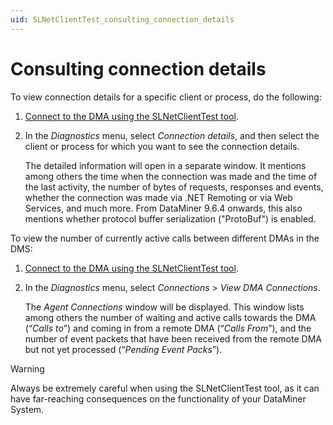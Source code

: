 ```yaml
---
uid: SLNetClientTest_consulting_connection_details
---
```


# Consulting connection details

To view connection details for a specific client or process, do the following:

1. [Connect to the DMA using the SLNetClientTest tool](xref:Connecting_to_a_DMA_with_the_SLNetClientTest_tool).

1. In the *Diagnostics* menu, select *Connection details*, and then select the client or process for which you want to see the connection details.

   The detailed information will open in a separate window. It mentions among others the time when the connection was made and the time of the last activity, the number of bytes of requests, responses and events, whether the connection was made via .NET Remoting or via Web Services, and much more. From DataMiner 9.6.4 onwards, this also mentions whether protocol buffer serialization ("ProtoBuf") is enabled.

To view the number of currently active calls between different DMAs in the DMS:

1. [Connect to the DMA using the SLNetClientTest tool](xref:Connecting_to_a_DMA_with_the_SLNetClientTest_tool).

1. In the *Diagnostics* menu, select *Connections* > *View DMA Connections*.

   The *Agent Connections* window will be displayed. This window lists among others the number of waiting and active calls towards the DMA (“*Calls to*”) and coming in from a remote DMA (“*Calls From*”), and the number of event packets that have been received from the remote DMA but not yet processed (“*Pending Event Packs*”).

> [!WARNING]
> Always be extremely careful when using the SLNetClientTest tool, as it can have far-reaching consequences on the functionality of your DataMiner System.
